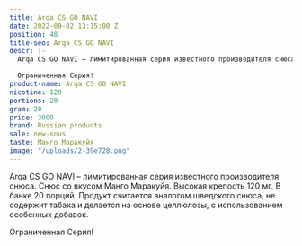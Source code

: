 ```yaml
---
title: Arqa CS GO NAVI
date: 2022-09-02 13:15:00 Z
position: 48
title-seo: Arqa CS GO NAVI
descr: |-
  Arqa CS GO NAVI – лимитированная серия известного производителя снюса. Снюс со вкусом голубики и черники. Высокая крепость 120 мг. В банке 20 порций. Продукт считается аналогом шведского снюса, не содержит табака и делается на основе целлюлозы, с использованием особенных добавок.

  Ограниченная Серия!
product-name: Arqa CS GO NAVI
nicotine: 120
portions: 20
gram: 20
price: 3000
brand: Russian products
sale: new-snus
taste: Манго Маракуйя
image: "/uploads/2-39e728.png"
---
```


Arqa CS GO NAVI – лимитированная серия известного производителя снюса. Снюс со вкусом Манго Маракуйя. Высокая крепость 120 мг. В банке 20 порций. Продукт считается аналогом шведского снюса, не содержит табака и делается на основе целлюлозы, с использованием особенных добавок.

Ограниченная Серия!